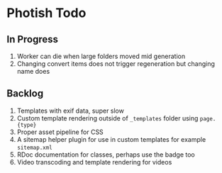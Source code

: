 # Photish Todo

## In Progress

1. Worker can die when large folders moved mid generation
1. Changing convert items does not trigger regeneration but changing name does

## Backlog

1. Templates with exif data, super slow
1. Custom template rendering outside of `_templates` folder using `page.{type}`
1. Proper asset pipeline for CSS
1. A sitemap helper plugin for use in custom templates for example
   `sitemap.xml`
1. RDoc documentation for classes, perhaps use the badge too
1. Video transcoding and template rendering for videos
